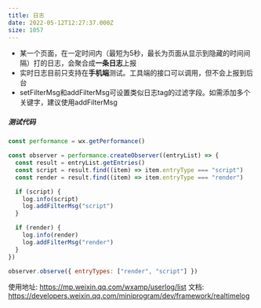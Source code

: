 ```yaml
---
title: 日志
date: 2022-05-12T12:27:37.000Z
size: 1057
---
```

- 某一个页面，在一定时间内（最短为5秒，最长为页面从显示到隐藏的时间间隔）打的日志，会聚合成**一条日志**上报
- 实时日志目前只支持在**手机端**测试。工具端的接口可以调用，但不会上报到后台
- setFilterMsg和addFilterMsg可设置类似日志tag的过滤字段。如需添加多个关键字，建议使用addFilterMsg

##### 测试代码

```javascript
const performance = wx.getPerformance()

const observer = performance.createObserver((entryList) => {
  const result = entryList.getEntries()
  const script = result.find((item) => item.entryType === "script")
  const render = result.find((item) => item.entryType === "render")

  if (script) {
    log.info(script)
    log.addFilterMsg("script")
  }

  if (render) {
    log.info(render)
    log.addFilterMsg("render")
  }
})

observer.observe({ entryTypes: ["render", "script"] })
```

使用地址: https://mp.weixin.qq.com/wxamp/userlog/list
文档: https://developers.weixin.qq.com/miniprogram/dev/framework/realtimelog

